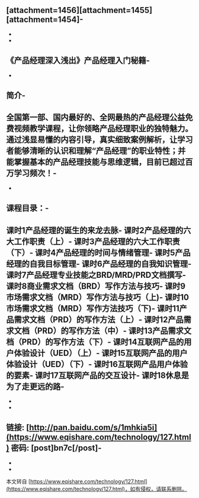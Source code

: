 \[attachment=1456\]\[attachment=1455\]\[attachment=1454\]-
-
-
-
**《产品经理深入浅出》产品经理入门秘籍**-
-
-
**简介**-
-
**全国第一部、国内最好的、全网最热的产品经理公益免费视频教学课程，让你领略产品经理职业的独特魅力。通过浅显易懂的内容引导，真实细致案例解析，让学习者能够清晰的认识和理解“产品经理”的职业特性；并能掌握基本的产品经理技能与思维逻辑，目前已超过百万学习频次！**-
-
-
课程目录：-
-
课时1产品经理的诞生的来龙去脉-
课时2产品经理的六大工作职责（上）-
课时3产品经理的六大工作职责（下）-
课时4产品经理的时间与情绪管理-
课时5产品经理的自我目标管理-
课时6产品经理的自我知识管理-
课时7产品经理专业技能之BRD/MRD/PRD文档撰写-
课时8商业需求文档（BRD）写作方法与技巧-
课时9市场需求文档（MRD）写作方法与技巧（上)-
课时10市场需求文档（MRD）写作方法技巧（下)-
课时11产品需求文档（PRD）的写作方法（上）-
课时12产品需求文档（PRD）的写作方法（中）-
课时13产品需求文档（PRD）的写作方法（下）-
课时14互联网产品的用户体验设计（UED）（上）-
课时15互联网产品的用户体验设计（UED）（下）-
课时16互联网产品用户体验的要素-
课时17互联网产品的交互设计-
课时18休息是为了走更远的路-
-
-
-
链接: [http://pan.baidu.com/s/1mhkia5i](https://www.eqishare.com/technology/127.html) 密码: \[post\]bn7c\[/post\]-
-
-

-

本文转自 [https://www.eqishare.com/technology/127.html](https://www.eqishare.com/technology/127.html)，如有侵权，请联系删除。